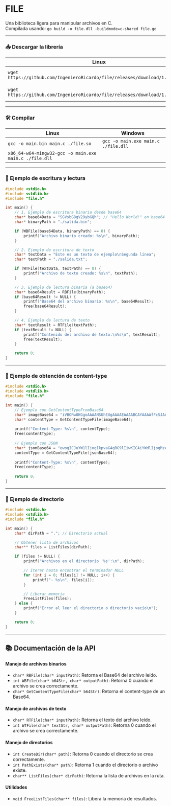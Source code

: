 # FILE
Una biblioteca ligera para manipular archivos en C.  
Compilada usando: `go build -o file.dll -buildmode=c-shared file.go`

---

### 📥 Descargar la librería

| Linux | Windows |
| --- | --- |
| `wget https://github.com/IngenieroRicardo/file/releases/download/1.0/file.so` | `Invoke-WebRequest https://github.com/IngenieroRicardo/file/releases/download/1.0/file.dll -OutFile ./file.dll` |
| `wget https://github.com/IngenieroRicardo/file/releases/download/1.0/file.h` | `Invoke-WebRequest https://github.com/IngenieroRicardo/file/releases/download/1.0/file.h -OutFile ./file.h` |

---

### 🛠️ Compilar

| Linux | Windows |
| --- | --- |
| `gcc -o main.bin main.c ./file.so` | `gcc -o main.exe main.c ./file.dll` |
| `x86_64-w64-mingw32-gcc -o main.exe main.c ./file.dll` |  |

---

### 🧪 Ejemplo de escritura y lectura

```c
#include <stdio.h>
#include <stdlib.h>
#include "file.h"

int main() {
    // 1. Ejemplo de escritura binaria desde base64
    char* base64Data = "SGVsbG8gV29ybGQh"; // "Hello World!" en base64
    char* binaryPath = "./salida.bin";

    if (WBFile(base64Data, binaryPath) == 0) {
        printf("Archivo binario creado: %s\n", binaryPath);
    }

    // 2. Ejemplo de escritura de texto
    char* textData = "Este es un texto de ejemplo\nSegunda línea";
    char* textPath = "./salida.txt";

    if (WTFile(textData, textPath) == 0) {
        printf("Archivo de texto creado: %s\n", textPath);
    }

    // 3. Ejemplo de lectura binaria (a base64)
    char* base64Result = RBFile(binaryPath);
    if (base64Result != NULL) {
        printf("Base64 del archivo binario: %s\n", base64Result);
        free(base64Result);
    }

    // 4. Ejemplo de lectura de texto
    char* textResult = RTFile(textPath);
    if (textResult != NULL) {
        printf("Contenido del archivo de texto:\n%s\n", textResult);
        free(textResult);
    }

    return 0;
}
```

---

### 🧪 Ejemplo de obtención de content-type

```c
#include <stdio.h>
#include <stdlib.h>
#include "file.h"

int main() {
    // Ejemplo con GetContentTypeFromBase64
    char* imageBase64 = "iVBORw0KGgoAAAANSUhEUgAAAAEAAAABCAYAAAAfFcSJAAAADUlEQVR42mP8z/C/HgAGgwJ/lK3Q6wAAAABJRU5ErkJggg=="; // PNG 1x1
    char* contentType = GetContentTypeFile(imageBase64);
    
    printf("Content-Type: %s\n", contentType);
    free(contentType);
    
    // Ejemplo con JSON
    char* jsonBase64 = "ewogICJuYW1lIjogIkpvaG4gRG9lIiwKICAiYWdlIjogMzAKfQ=="; // {"name": "John Doe", "age": 30}
    contentType = GetContentTypeFile(jsonBase64);
    
    printf("Content-Type: %s\n", contentType);
    free(contentType);
    
    return 0;
}
```

---

### 🧪 Ejemplo de directorio

```c
#include <stdio.h>
#include <stdlib.h>
#include "file.h"

int main() {
    char* dirPath = "."; // Directorio actual

    // Obtener lista de archivos
    char** files = ListFiles(dirPath);

    if (files != NULL) {
        printf("Archivos en el directorio '%s':\n", dirPath);

        // Iterar hasta encontrar el terminador NULL
        for (int i = 0; files[i] != NULL; i++) {
            printf("- %s\n", files[i]);
        }

        // Liberar memoria
        FreeListFiles(files);
    } else {
        printf("Error al leer el directorio o directorio vacío\n");
    }

    return 0;
}
```

---

## 📚 Documentación de la API

#### Manejo de archivos binarios
- `char* RBFile(char* inputPath)`: Retorna el Base64 del archivo leído.
- `int WBFile(char* b64Str, char* outputPath)`: Retorna 0 cuando el archivo se crea correctamente.
- `char* GetContentTypeFile(char* b64Str)`: Retorna el content-type de un Base64.

#### Manejo de archivos de texto
- `char* RTFile(char* inputPath)`: Retorna el texto del archivo leído.
- `int WTFile(char* textStr, char* outputPath)`: Retorna 0 cuando el archivo se crea correctamente.

#### Manejo de directorios
- `int CreateDir(char* path)`: Retorna 0 cuando el directorio se crea correctamente.
- `int PathExists(char* path)`: Retorna 1 cuando el directorio o archivo existe.
- `char** ListFiles(char* dirPath)`: Retorna la lista de archivos en la ruta.

#### Utilidades
- `void FreeListFiles(char** files)`: Libera la memoria de resultados.

